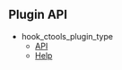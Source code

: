 ## Plugin API

- hook_ctools_plugin_type
  - [API](http://j.mp/1Lh5vnW)
  - [Help](http://j.mp/1AtHOi2)

